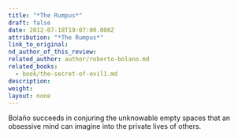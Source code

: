 ```yaml
---
title: "*The Rumpus*"
draft: false
date: 2012-07-18T19:07:00.000Z
attribution: "*The Rumpus*"
link_to_original:
nd_author_of_this_review:
related_author: author/roberto-bolano.md
related_books:
  - book/the-secret-of-evil1.md
description:
weight:
layout: none
---
```

Bolaño succeeds in conjuring the unknowable empty spaces that an obsessive mind can imagine into the private lives of others.


